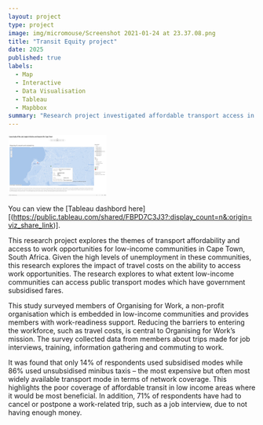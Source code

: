 ```yaml
---
layout: project
type: project
image: img/micromouse/Screenshot 2021-01-24 at 23.37.08.png
title: "Transit Equity project"
date: 2025
published: true
labels:
  - Map
  - Interactive
  - Data Visualisation
  - Tableau
  - Mapbbox
summary: "Research project investigated affordable transport access in low-income areas."
---
```


<div class="text-center p-4">
  <img width="200px" src="../img/micromouse/Screenshot 2021-01-24 at 23.37.08.png" class="img-thumbnail" >
</div>

You can view the [Tableau dashbord here] [(https://public.tableau.com/shared/FBPD7C3J3?:display_count=n&:origin=viz_share_link)].

This research project explores the themes of transport affordability and access to work opportunities for low-income communities in Cape Town, South Africa. Given the high levels of unemployment in these communities, this research explores the impact of travel costs on the ability to access work opportunities. The research explores to what extent low-income communities can access public transport modes which have government subsidised fares.

This study surveyed members of Organising for Work, a non-profit organisation which is embedded in low-income communities and provides members with work-readiness support. Reducing the barriers to entering the workforce, such as travel costs, is central to Organising for Work’s mission. The survey collected data from members about trips made for job interviews, training, information gathering and commuting to work.

It was found that only 14% of respondents used subsidised modes while 86% used unsubsidised minibus taxis – the most expensive but often most widely available transport mode in terms of network coverage. This highlights the poor coverage of affordable transit in low income areas where it would be most beneficial. In addition, 71% of respondents have had to cancel or postpone a work-related trip, such as a job interview, due to not having enough money.




